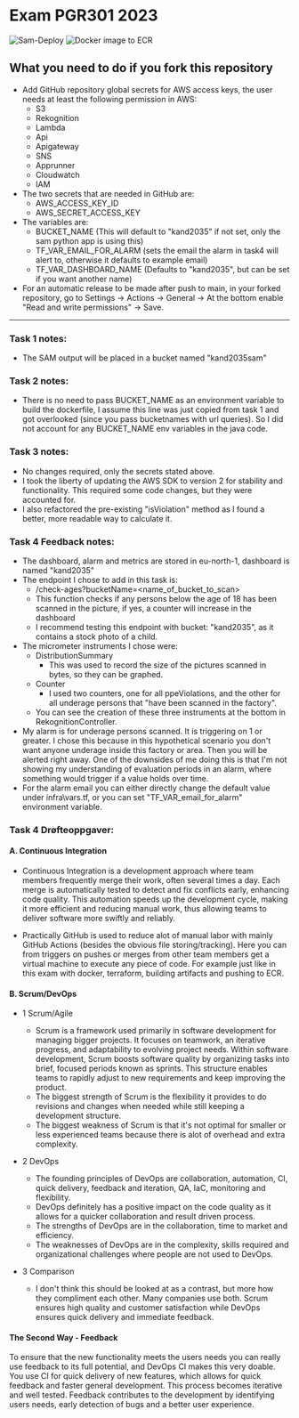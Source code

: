 # Exam PGR301 2023

![Sam-Deploy](https://github.com/ArnoldGonczlik/DevOpsExam/actions/workflows/sam-deploy.yml/badge.svg)
![Docker image to ECR](https://github.com/ArnoldGonczlik/DevOpsExam/actions/workflows/container-ecr.yml/badge.svg)

## What you need to do if you fork this repository
  - Add GitHub repository global secrets for AWS access keys, the user needs at least the following permission in AWS:
    - S3
    - Rekognition
    - Lambda
    - Api
    - Apigateway
    - SNS
    - Apprunner
    - Cloudwatch
    - IAM
  - The two secrets that are needed in GitHub are:
    - AWS_ACCESS_KEY_ID
    - AWS_SECRET_ACCESS_KEY
  - The variables are:
    - BUCKET_NAME (This will default to "kand2035" if not set, only the sam python app is using this)
    - TF_VAR_EMAIL_FOR_ALARM (sets the email the alarm in task4 will alert to, otherwise it defaults
    to example email)
    - TF_VAR_DASHBOARD_NAME (Defaults to "kand2035", but can be set if you want another name)
  - For an automatic release to be made after push to main, in your forked repository,
go to Settings -> Actions -> General -> At the bottom enable "Read and write permissions" -> Save.
    
-- --

### Task 1 notes:
- The SAM output will be placed in a bucket named "kand2035sam"

### Task 2 notes:
- There is no need to pass BUCKET_NAME as an environment variable to build the dockerfile, 
I assume this line was just copied from task 1 and got overlooked (since you pass bucketnames with url queries). 
So I did not account for any BUCKET_NAME env variables in the java code.

### Task 3 notes:
- No changes required, only the secrets stated above.
- I took the liberty of updating the AWS SDK to version 2 for stability and functionality. This required some code
changes, but they were accounted for.
- I also refactored the pre-existing "isViolation" method as I found a better, more readable way to calculate it.

### Task 4 Feedback notes:
- The dashboard, alarm and metrics are stored in eu-north-1, dashboard is named "kand2035"
- The endpoint I chose to add in this task is:
  - /check-ages?bucketName=<name_of_bucket_to_scan>
  - This function checks if any persons below the age of 18 has been scanned in the picture, if yes,
  a counter will increase in the dashboard 
  - I recommend testing this endpoint with bucket: "kand2035", as it contains a stock photo of a child.
- The micrometer instruments I chose were:
  - DistributionSummary
    - This was used to record the size of the pictures scanned in bytes, so they can be graphed.
  - Counter
    - I used two counters, one for all ppeViolations, and the other for all underage persons
      that "have been scanned in the factory".
  - You can see the creation of these three instruments at the bottom in RekognitionController.
- My alarm is for underage persons scanned. It is triggering on 1 or greater. I chose this because
in this hypothetical scenario you don't want anyone underage inside this factory or area. 
Then you will be alerted right away. One of the downsides of me doing this is that I'm not showing my
understanding of evaluation periods in an alarm, where something would trigger if a value holds over time.
- For the alarm email you can either directly change the default value under infra\vars.tf, or you can set
"TF_VAR_email_for_alarm" environment variable.

### Task 4 Drøfteoppgaver:
#### A. Continuous Integration

  - Continuous Integration is a development approach where team members frequently merge their work, often several
times a day. Each merge is automatically tested to detect and fix conflicts early, enhancing code quality.
This automation speeds up the development cycle, making it more efficient and reducing manual work,
thus allowing teams to deliver software more swiftly and reliably.

  - Practically GitHub is used to reduce alot of manual labor with mainly
GitHub Actions (besides the obvious file storing/tracking). 
Here you can from triggers on pushes or merges from other team members get a virtual machine to
execute any piece of code.
For example just like in this exam with docker, terraform, building artifacts and pushing to ECR.

#### B. Scrum/DevOps
 - 1 Scrum/Agile
   - Scrum is a framework used primarily in software development for managing bigger projects.
   It focuses on teamwork, an iterative progress, and adaptability to evolving project needs.
   Within software development, Scrum boosts software quality by organizing tasks into brief, 
   focused periods known as sprints. This structure enables teams to rapidly adjust to new requirements
   and keep improving the product.
   - The biggest strength of Scrum is the flexibility it provides to do revisions and changes when needed while
   still keeping a development structure.
   - The biggest weakness of Scrum is that it's not optimal for smaller or less experienced teams because 
   there is alot of overhead and extra complexity.
   
 - 2 DevOps
   - The founding principles of DevOps are collaboration, automation, CI, quick delivery, 
   feedback and iteration, QA, IaC, monitoring and flexibility.
   - DevOps definitely has a positive impact on the code quality as it allows for a quicker collaboration and
   result driven process.
   - The strengths of DevOps are in the collaboration, time to market and efficiency.
   - The weaknesses of DevOps are in the complexity, skills required and organizational challenges 
   where people are not used to DevOps.
   
 - 3 Comparison
   - I don't think this should be looked at as a contrast, but more how they compliment each other. Many 
   companies use both. Scrum ensures high quality and customer satisfaction while DevOps ensures quick delivery and
   immediate feedback.

#### The Second Way - Feedback
To ensure that the new functionality meets the users needs you can really use feedback to its full potential, 
and DevOps CI makes this very doable. You use CI for quick delivery of new features, which allows for quick 
feedback and faster general development. This process becomes iterative and well tested.
Feedback contributes to the development by identifying users needs, early detection of bugs and a
better user experience.